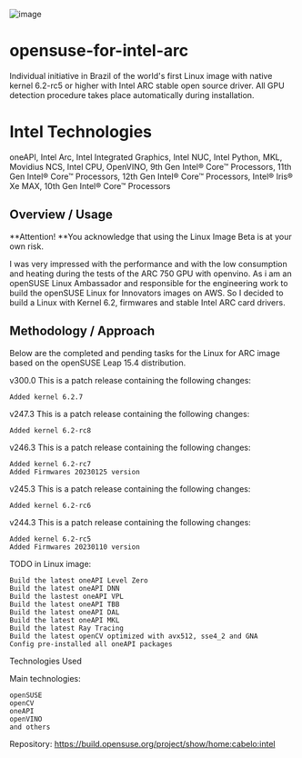 ![image](https://github.com/cabelo/opensuse-for-intel-arc/assets/675645/a5d558bc-ed5d-4741-aa24-d6ad2d9bafe1)

# opensuse-for-intel-arc
Individual initiative in Brazil of the world's first Linux image with native kernel 6.2-rc5 or higher with Intel ARC stable open source driver. All GPU detection procedure takes place automatically during installation.

# Intel Technologies
oneAPI, Intel Arc, Intel Integrated Graphics, Intel NUC, Intel Python, MKL, Movidius NCS, Intel CPU, OpenVINO, 9th Gen Intel® Core™ Processors, 11th Gen Intel® Core™ Processors, 12th Gen Intel® Core™ Processors, Intel® Iris® Xe MAX, 10th Gen Intel® Core™ Processors 

## Overview / Usage

**Attention! **You acknowledge that using the Linux Image Beta is at your own risk.

I was very impressed with the performance and with the low consumption and heating during the tests of the ARC 750 GPU with openvino. As i am an openSUSE Linux Ambassador and responsible for the engineering work to build the openSUSE Linux for Innovators images on AWS. So I decided to build a Linux with Kernel 6.2, firmwares and stable Intel ARC card drivers.
## Methodology / Approach

Below are the completed and pending tasks for the Linux for ARC image based on the openSUSE Leap 15.4 distribution.

v300.0 This is a patch release containing the following changes:

    Added kernel 6.2.7

v247.3 This is a patch release containing the following changes:

    Added kernel 6.2-rc8

v246.3 This is a patch release containing the following changes:

    Added kernel 6.2-rc7
    Added Firmwares 20230125 version

v245.3 This is a patch release containing the following changes:

    Added kernel 6.2-rc6

v244.3 This is a patch release containing the following changes:

    Added kernel 6.2-rc5
    Added Firmwares 20230110 version

TODO in Linux image:

    Build the latest oneAPI Level Zero
    Build the latest oneAPI DNN
    Build the lastest oneAPI VPL
    Build the latest oneAPI TBB
    Build the latest oneAPI DAL
    Build the latest oneAPI MKL
    Build the latest Ray Tracing
    Build the latest openCV optimized with avx512, sse4_2 and GNA
    Config pre-installed all oneAPI packages

Technologies Used

Main technologies:

    openSUSE
    openCV
    oneAPI
    openVINO
    and others

Repository: https://build.opensuse.org/project/show/home:cabelo:intel
